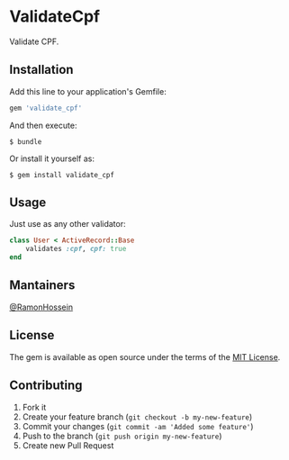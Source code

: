 # ValidateCpf

Validate CPF.

## Installation

Add this line to your application's Gemfile:

```ruby
gem 'validate_cpf'
```

And then execute:

    $ bundle

Or install it yourself as:

    $ gem install validate_cpf

## Usage

Just use as any other validator:

```ruby
class User < ActiveRecord::Base
    validates :cpf, cpf: true
end
```

## Mantainers
[@RamonHossein](https://github.com/RamonHossein)

## License

The gem is available as open source under the terms of the [MIT License](http://opensource.org/licenses/MIT).

## Contributing

1. Fork it
2. Create your feature branch (`git checkout -b my-new-feature`)
3. Commit your changes (`git commit -am 'Added some feature'`)
4. Push to the branch (`git push origin my-new-feature`)
5. Create new Pull Request
